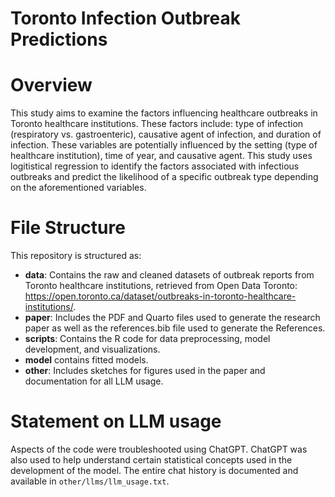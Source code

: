 # Toronto Infection Outbreak Predictions

# Overview
This study aims to examine the factors influencing healthcare outbreaks in Toronto healthcare institutions. These factors include: type of infection (respiratory vs. gastroenteric), causative agent of infection, and duration of infection. These variables are potentially influenced by the setting (type of healthcare institution), time of year, and causative agent. This study uses logitistical regression to identify the factors associated with infectious outbreaks and predict the likelihood of a specific outbreak type depending on the aforementioned variables. 

# File Structure
This repository is structured as:

* **data**: Contains the raw and cleaned datasets of outbreak reports from Toronto healthcare institutions, retrieved from Open Data Toronto: https://open.toronto.ca/dataset/outbreaks-in-toronto-healthcare-institutions/.
* **paper**: Includes the PDF and Quarto files used to generate the research paper as well as the references.bib file used to generate the References.
* **scripts**: Contains the R code for data preprocessing, model development, and visualizations.
* **model** contains fitted models.
* **other**: Includes sketches for figures used in the paper and documentation for all LLM usage.

# Statement on LLM usage
Aspects of  the code were troubleshooted using ChatGPT. ChatGPT was also used to help understand certain statistical concepts used in the development of the model. The entire chat history is documented and available in `other/llms/llm_usage.txt`.
